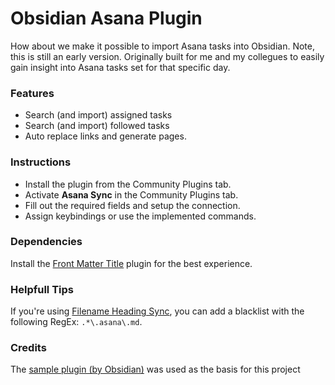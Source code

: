 # Obsidian Asana Plugin
How about we make it possible to import Asana tasks into Obsidian. Note, this is still an early version. Originally built for me and my collegues to easily gain insight into Asana tasks set for that specific day.

### Features
- Search (and import) assigned tasks
- Search (and import) followed tasks
- Auto replace links and generate pages.

### Instructions
- Install the plugin from the Community Plugins tab.
- Activate **Asana Sync** in the Community Plugins tab.
- Fill out the required fields and setup the connection.
- Assign keybindings or use the implemented commands.

### Dependencies
Install the [Front Matter Title](https://github.com/Snezhig/obsidian-front-matter-title) plugin for the best experience.

### Helpfull Tips
If you're using [Filename Heading Sync](https://github.com/dvcrn/obsidian-filename-heading-sync), you can add a blacklist with the following RegEx: `.*\.asana\.md`.

### Credits
The [sample plugin (by Obsidian)](https://github.com/obsidianmd/obsidian-sample-plugin) was used as the basis for this project
